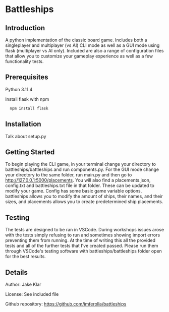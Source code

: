 
# Battleships






## Introduction
A python implementation of the classic board game. Includes both a singleplayer and multiplayer (vs AI) CLI mode as well as a GUI mode using flask (multiplayer vs AI only). Included are also a range of configuration files that allow you to customize your gameplay experience as well as a few functionality tests.


## Prerequisites
Python 3.11.4

Install flask with npm
```bash
  npm install flask
```
## Installation

Talk about setup.py


    
## Getting Started
To begin playing the CLI game, in your terminal change your directory to battleships/battleships and run components.py. For the GUI mode change your directory to the same folder, run main.py and then go to http://127.0.0.1:5000/placements. You will also find a placements.json, config.txt and battleships.txt file in that folder. These can be updated to modify your game. Config has some basic game variable options, battleships allows you to modify the amount of ships, their names, and their sizes, and placements allows you to create predetermined ship placements.
## Testing
The tests are designed to be ran in VSCode. During workshops issues arose with the tests simply refusing to run and sometimes showing import errors preventing them from running. At the time of writing this all the provided tests and all of the further tests that I've created passed. Please run them through VSCode's testing software with battleships/battleships folder open for the best results.
## Details
Author: Jake Klar

License: See included file

Github repository: https://github.com/imferolla/battleships